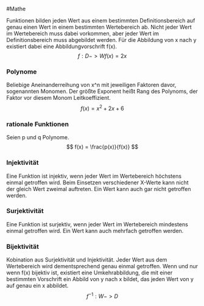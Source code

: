 #Mathe

Funktionen bilden jeden Wert aus einem bestimmten Definitionsbereich auf genau einen Wert in einem bestimmten Wertebereich ab. Nicht jeder Wert im Wertebereich muss dabei vorkommen, aber jeder Wert im Definitionsbereich muss abgebildet werden. Für die Abbildung von x nach y existiert dabei eine Abbildungvorschrift f(x).
$$
f: D->W
f(x) = 2x
$$
### Polynome

Beliebige Aneinanderreihung von x^n mit jeweiligen Faktoren davor, sogenannten Monomen.
Der größte Exponent heißt Rang des Polynoms, der Faktor vor diesem Monom Leitkoeffizient.
$$
f(x) = x^2 +2x + 6
$$

### rationale Funktionen

Seien p und q Polynome.
$$
f(x) = \frac{p(x)}{f(x)}
$$

### Injektivität

Eine Funktion ist injektiv, wenn jeder Wert im Wertebereich höchstens einmal getroffen wird. Beim Einsetzen verschiedener X-Werte kann nicht der gleich Wert zweimal auftreten. Ein Wert kann auch gar nicht getroffen werden.

### Surjektivität

Eine Funktion ist surjektiv, wenn jeder Wert im Wertebereich mindestens einmal getroffen wird. Ein Wert kann auch mehrfach getroffen werden.

### Bijektivität

Kobination aus Surjektivität und Injektivität. Jeder Wert aus dem Wertebereich wird dementsprechend genau einmal getroffen.
Wenn und nur wenn f(x) bijektiv ist, existiert eine Umkehrabbildung, die mit einer bestimmten Vorschrift ein Abbild von y nach x bildet, das jeden Wert von y auf genau ein x abbildet.
$$
f^{-1}: W->D
$$
